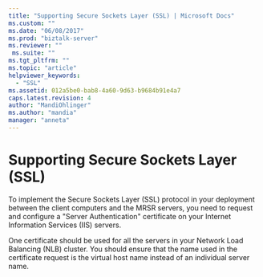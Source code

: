 ```yaml
---
title: "Supporting Secure Sockets Layer (SSL) | Microsoft Docs"
ms.custom: ""
ms.date: "06/08/2017"
ms.prod: "biztalk-server"
ms.reviewer: ""
 ms.suite: ""
ms.tgt_pltfrm: ""
ms.topic: "article"
helpviewer_keywords: 
  - "SSL"
ms.assetid: 012a5be0-bab8-4a60-9d63-b9684b91e4a7
caps.latest.revision: 4
author: "MandiOhlinger"
ms.author: "mandia"
manager: "anneta"
---
```

# Supporting Secure Sockets Layer (SSL)
To implement the Secure Sockets Layer (SSL) protocol in your deployment between the client computers and the MRSR servers, you need to request and configure a "Server Authentication" certificate on your Internet Information Services (IIS) servers.  
  
 One certificate should be used for all the servers in your Network Load Balancing (NLB) cluster. You should ensure that the name used in the certificate request is the virtual host name instead of an individual server name.
